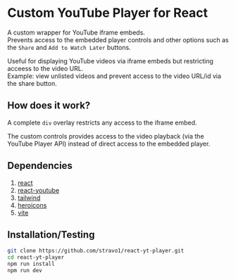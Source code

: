 # Custom YouTube Player for React 
A custom wrapper for YouTube iframe embeds.  
Prevents access to the embedded player controls and other options such as the `Share` and `Add to Watch Later` buttons.  
  
Useful for displaying YouTube videos via iframe embeds but restricting acceess to the video URL.  
Example: view unlisted videos and prevent access to the video URL/id via the share button.  

## How does it work?  
A complete `div` overlay restricts any access to the iframe embed.

The custom controls provides access to the video playback (via the YouTube Player API) instead of direct access to the embedded player.  

## Dependencies 

1. [react](https://reactjs.org/)
2. [react-youtube](https://www.npmjs.com/package/react-youtube)
3. [tailwind](https://tailwindcss.com/docs/guides/vite)
4. [heroicons](https://heroicons.com/)
5. [vite](https://vitejs.dev/)

## Installation/Testing 
```bash
git clone https://github.com/stravo1/react-yt-player.git
cd react-yt-player
npm run install
npm run dev
```
